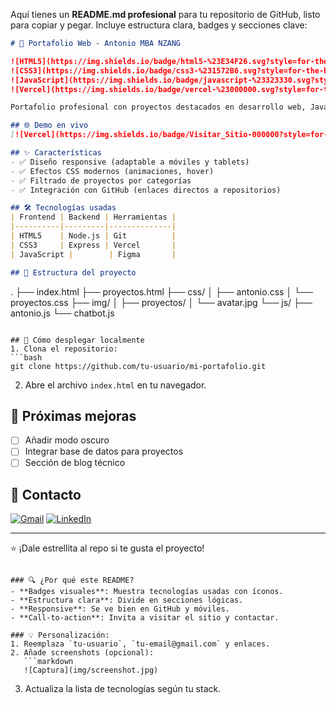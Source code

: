Aquí tienes un **README.md profesional** para tu repositorio de GitHub, listo para copiar y pegar. Incluye estructura clara, badges y secciones clave:

```markdown
# 📌 Portafolio Web - Antonio MBA NZANG

![HTML5](https://img.shields.io/badge/html5-%23E34F26.svg?style=for-the-badge&logo=html5&logoColor=white)
![CSS3](https://img.shields.io/badge/css3-%231572B6.svg?style=for-the-badge&logo=css3&logoColor=white)
![JavaScript](https://img.shields.io/badge/javascript-%23323330.svg?style=for-the-badge&logo=javascript&logoColor=%23F7DF1E)
![Vercel](https://img.shields.io/badge/vercel-%23000000.svg?style=for-the-badge&logo=vercel&logoColor=white)

Portafolio profesional con proyectos destacados en desarrollo web, Java, Python y seguridad informática. Desplegado en Vercel para acceso global.

## 🌐 Demo en vivo
[![Vercel](https://img.shields.io/badge/Visitar_Sitio-000000?style=for-the-badge&logo=vercel&logoColor=white)](https://antonio-mba.vercel.app)

## ✨ Características
- ✅ Diseño responsive (adaptable a móviles y tablets)
- ✅ Efectos CSS modernos (animaciones, hover)
- ✅ Filtrado de proyectos por categorías
- ✅ Integración con GitHub (enlaces directos a repositorios)

## 🛠 Tecnologías usadas
| Frontend | Backend | Herramientas |
|----------|---------|--------------|
| HTML5    | Node.js | Git          |
| CSS3     | Express | Vercel       |
| JavaScript |        | Figma       |

## 📂 Estructura del proyecto
```
.
├── index.html
├── proyectos.html
├── css/
│   ├── antonio.css
│   └── proyectos.css
├── img/
│   ├── proyectos/
│   └── avatar.jpg
└── js/
    ├── antonio.js
    └── chatbot.js
```

## 🚀 Cómo desplegar localmente
1. Clona el repositorio:
```bash
git clone https://github.com/tu-usuario/mi-portafolio.git
```
2. Abre el archivo `index.html` en tu navegador.

## 📌 Próximas mejoras
- [ ] Añadir modo oscuro
- [ ] Integrar base de datos para proyectos
- [ ] Sección de blog técnico

## 📧 Contacto
[![Gmail](https://img.shields.io/badge/Email-D14836?style=for-the-badge&logo=gmail&logoColor=white)](mailto:tu-email@gmail.com)
[![LinkedIn](https://img.shields.io/badge/LinkedIn-0077B5?style=for-the-badge&logo=linkedin&logoColor=white)](https://linkedin.com/in/tu-perfil)

---

⭐ ¡Dale estrellita al repo si te gusta el proyecto!
```

### 🔍 ¿Por qué este README?
- **Badges visuales**: Muestra tecnologías usadas con íconos.
- **Estructura clara**: Divide en secciones lógicas.
- **Responsive**: Se ve bien en GitHub y móviles.
- **Call-to-action**: Invita a visitar el sitio y contactar.

### 💡 Personalización:
1. Reemplaza `tu-usuario`, `tu-email@gmail.com` y enlaces.
2. Añade screenshots (opcional):  
   ```markdown
   ![Captura](img/screenshot.jpg)
   ```
3. Actualiza la lista de tecnologías según tu stack.
